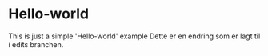 # Hello-world
This is just a simple 'Hello-world' example
Dette er en endring som er lagt til i edits branchen.
